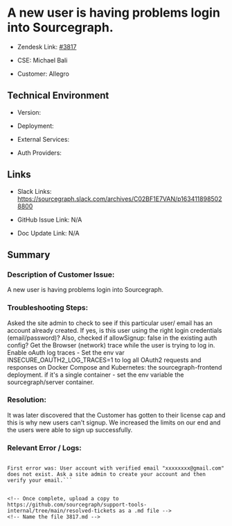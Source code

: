 # A new user is having problems login into Sourcegraph.



- Zendesk Link: [#3817](https://sourcegraph.zendesk.com/agent/tickets/3817)

- CSE: Michael Bali

- Customer: Allegro <!-- Redact if this contains personally identifying information -->


<!-- Data populated from integration, speak to Ben Gordon or Michael Bali if not working -->

<!-- During Internal team trial, fill missing data manually (we are waiting for all data to sync) -->



## Technical Environment

- Version: ​

- Deployment:

- External Services:

- Auth Providers:





## Links
<!-- Data for CSE manual entry -->
- Slack Links: https://sourcegraph.slack.com/archives/C02BF1E7VAN/p1634118985028800

- GitHub Issue Link:  N/A

- Doc Update Link: N/A



## Summary
### Description of Customer Issue:  
A new user is having problems login into Sourcegraph.


### Troubleshooting Steps:  
Asked the site admin to check to see if this particular user/ email has an account already created. If yes, is this user using the right login credentials (email/password)?
Also, checked if  allowSignup: false in the existing auth config?
Get the Browser (network) trace while the user is trying to log in.
Enable oAuth log traces - Set the env var INSECURE_OAUTH2_LOG_TRACES=1 to log all OAuth2 requests and responses on Docker Compose and Kubernetes: the sourcegraph-frontend deployment. if it's a single container - set the env variable the sourcegraph/server container.


### Resolution: 
It was later discovered that the Customer has gotten to their license cap and this is why new users can't signup. We increased the limits on our end and the users were able to sign up successfully.


### Relevant Error / Logs:  

<!-- Please redact keys, tokens, and personal identifying information -->

```No user exists matching any of the verified emails: xxxxxx@gmail.com, xxxx@xxxxx.xxl.

First error was: User account with verified email "xxxxxxxx@gmail.com" does not exist. Ask a site admin to create your account and then verify your email.```


<!-- Once complete, upload a copy to https://github.com/sourcegraph/support-tools-internal/tree/main/resolved-tickets as a .md file -->
<!-- Name the file 3817.md -->
